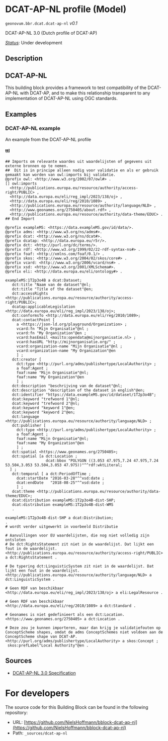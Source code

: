 
# DCAT-AP-NL profile (Model)

`geonovum.bbr.dcat.dcat-ap-nl` *v0.1*

DCAT-AP-NL 3.0 (Dutch profile of DCAT-AP)

[*Status*](http://www.opengis.net/def/status): Under development

## Description

## DCAT-AP-NL 

This building block provides a framework to test compatibility of the DCAT-AP-NL with DCAT-AP, and to make this relationship transparent to any implementation of DCAT-AP-NL using OGC standards.

## Examples

### DCAT-AP-NL example
An example from the DCAT-AP-NL profile
#### ttl
```ttl
## Imports om relevante waardes uit waardelijsten of gegevens uit externe bronnen op te nemen.
##  Dit is in principe alleen nodig voor validatie en als er gebruik gemaakt kan worden van owl:imports bij validatie.
@prefix owl: <http://www.w3.org/2002/07/owl#> .
[] owl:imports 
  <http://publications.europa.eu/resource/authority/access-right/PUBLIC> ,
  <http://data.europa.eu/eli/reg_impl/2023/138/oj> ,
  <http://data.europa.eu/eli/reg/2010/1089> ,
  <http://publications.europa.eu/resource/authority/language/NLD> ,
  <http://www.geonames.org/2750405/about.rdf> ,
  <http://publications.europa.eu/resource/authority/data-theme/EDUC> .
## End Import

@prefix exampleMS: <https://data.exampleMS.gov/id/data/>.
@prefix adms: <http://www.w3.org/ns/adms#>.
@prefix dcat: <http://www.w3.org/ns/dcat#>.
@prefix dcatap: <http://data.europa.eu/r5r/>.
@prefix dct: <http://purl.org/dc/terms/>.
@prefix rdf: <http://www.w3.org/1999/02/22-rdf-syntax-ns#> .
@prefix foaf: <http://xmlns.com/foaf/0.1/> .
@prefix skos: <http://www.w3.org/2004/02/skos/core#> .
@prefix vcard: <http://www.w3.org/2006/vcard/ns#> .
@prefix xsd: <http://www.w3.org/2001/XMLSchema#>.
@prefix eli: <http://data.europa.eu/eli/ontology#> .

exampleMS:1T2p3o4B a dcat:Dataset;
   dct:title "Naam van de dataset"@nl;
   dct:title "Title of the dataset"@en;
   dct:accessRights <http://publications.europa.eu/resource/authority/access-right/PUBLIC>;
   dcatap:applicableLegislation <http://data.europa.eu/eli/reg_impl/2023/138/oj>;
   dct:conformsTo <http://data.europa.eu/eli/reg/2010/1089>;
   dcat:contactPoint [
     a <https://json-ld.org/playground/Organization> ;
     vcard:fn "Mijn Organisatie"@nl ;
     vcard:fn "My Organization"@en ;
     vcard:hasEmail <mailto:opendata@mijnorganisatie.nl> ;
     vcard:hasURL "http://mijnorganisatie.org/" ;
     vcard:organization-name "Mijn Organisatie"@nl ;
     vcard:organization-name "My Organization"@en
     ] ; 
   dct:creator [
     dct:type <http://purl.org/adms/publishertype/LocalAuthority> ;
     a foaf:Agent ;
     foaf:name "Mijn Organisatie"@nl;
     foaf:name "My Organization"@en
     ] ;
   dct:description "beschrijving van de dataset"@nl;
   dct:description "description of the dataset in english"@en;
   dct:identifier "https://data.exampleMS.gov/id/dataset/1T2p3o4B";
   dcat:keyword "trefwoord 1"@nl;
   dcat:keyword "trefwoord 2"@nl;
   dcat:keyword "keyword 1"@en;
   dcat:keyword "keyword 2"@en;
   dct:language <http://publications.europa.eu/resource/authority/language/NLD> ;
   dct:publisher [
     dct:type <http://purl.org/adms/publishertype/LocalAuthority> ;
     a foaf:Agent ;
     foaf:name "Mijn Organisatie"@nl;
     foaf:name "My Organization"@en
     ] ;
   dct:spatial <https://www.geonames.org/2750405>;
   dct:spatial [a dct:Location ;
                  dcat:bbox "POLYGON ((3.053 47.975,7.24 47.975,7.24 53.504,3.053 53.504,3.053 47.975))"^^rdf:wktLiteral;
  ] ;
   dct:temporal [ a dct:PeriodOfTime ;
     dcat:startDate "2016-03-28"^^xsd:date ;
     dcat:endDate   "2018-08-25"^^xsd:date ;
     ] ;
   dcat:theme <http://publications.europa.eu/resource/authority/data-theme/EDUC>;
   dcat:distribution exampleMS:1T2p3o4B-dist-SHP;
   dcat:distribution exampleMS:1T2p3o4B-dist-WMS
   .

exampleMS:1T2p3o4B-dist-SHP a dcat:Distribution;
.
# wordt verder uitgewerkt in voorbeeld Distributie

# Aanvullingen voor EU waardelijsten, die nog niet volledig zijn ontsloten 
# De dct:RightsStatement zit niet in de waardelijst. Dat lijkt een fout in de waardelijst.
<http://publications.europa.eu/resource/authority/access-right/PUBLIC> a dct:RightsStatement .

# De typering dct:LinguisticSystem zit niet in de waardelijst. Dat lijkt een fout in de waardelijst.
<http://publications.europa.eu/resource/authority/language/NLD> a dct:LinguisticSystem .

# Geen RDF van beschikbaar
<http://data.europa.eu/eli/reg_impl/2023/138/oj> a eli:LegalResource .

# Geen RDF van beschikbaar
<http://data.europa.eu/eli/reg/2010/1089> a dct:Standard .

# Geonames is niet gedefinieert als een dct:Location. 
<https://www.geonames.org/2750405> a dct:Location .

# Deze zou je kunnen importeren, maar dan krijg je validatiefouten op ConceptScheme shapes, omdat de adms ConceptSchemes niet voldoen aan de ConceptScheme shape van DCAT-AP.
<http://purl.org/adms/publishertype/LocalAuthority> a skos:Concept ;
 skos:prefLabel"Local Authority"@en .
```

## Sources

* [DCAT-AP-NL 3.0 Specification](https://docs.geostandaarden.nl/dcat/dcat-ap-nl30/)

# For developers

The source code for this Building Block can be found in the following repository:

* URL: [https://github.com/NielsHoffmann/bblock-dcat-ap-nl](https://github.com/NielsHoffmann/bblock-dcat-ap-nl)
* Path: `_sources/dcat-ap-nl`

